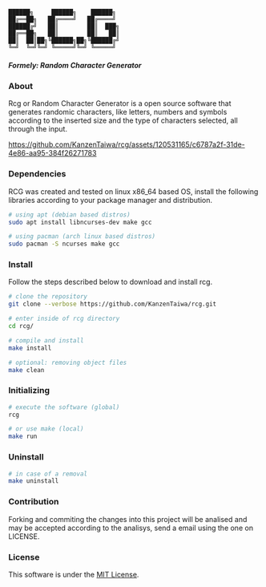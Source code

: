 ```
██████╗     ██████╗    ██████╗
██╔══██╗   ██╔════╝   ██╔════╝
██████╔╝   ██║        ██║  ███╗
██╔══██╗   ██║        ██║   ██║
██║  ██║██╗╚██████╗██╗╚██████╔╝
╚═╝  ╚═╝╚═╝ ╚═════╝╚═╝ ╚═════╝
```

##### Formely: _Random Character Generator_

### About
Rcg or Random Character Generator is a open source software that generates randomic characters, like letters, numbers and symbols according to the
inserted size and the type of characters selected, all through the input.

https://github.com/KanzenTaiwa/rcg/assets/120531165/c6787a2f-31de-4e86-aa95-384f26271783

### Dependencies
RCG was created and tested on linux x86_64 based OS, install the following libraries according to your package manager and distribution.
```sh
# using apt (debian based distros)
sudo apt install libncurses-dev make gcc
```

```sh
# using pacman (arch linux based distros)
sudo pacman -S ncurses make gcc
```

### Install
Follow the steps described below to download and install rcg.
```sh
# clone the repository
git clone --verbose https://github.com/KanzenTaiwa/rcg.git

# enter inside of rcg directory
cd rcg/

# compile and install
make install

# optional: removing object files
make clean
```

### Initializing
```sh
# execute the software (global)
rcg

# or use make (local)
make run
```

### Uninstall
```sh
# in case of a removal
make uninstall
```

### Contribution
Forking and commiting the changes into this project will be analised and may be accepted according to the analisys, send a email using the one on LICENSE.

### License
This software is under the [MIT License](./LICENSE).
